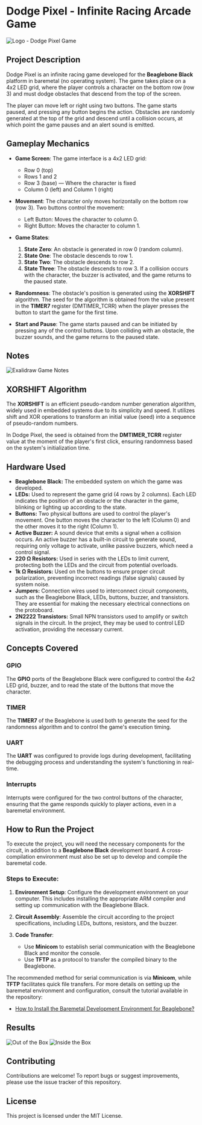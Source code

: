 # **Dodge Pixel - Infinite Racing Arcade Game**

![Logo - Dodge Pixel Game](docs/img/dodge-pixel-game-logo.png)

## **Project Description**

Dodge Pixel is an infinite racing game developed for the **Beaglebone Black** platform in baremetal (no operating system). The game takes place on a 4x2 LED grid, where the player controls a character on the bottom row (row 3) and must dodge obstacles that descend from the top of the screen.

The player can move left or right using two buttons. The game starts paused, and pressing any button begins the action. Obstacles are randomly generated at the top of the grid and descend until a collision occurs, at which point the game pauses and an alert sound is emitted.

## **Gameplay Mechanics**

- **Game Screen**: The game interface is a 4x2 LED grid:
  - Row 0 (top)
  - Rows 1 and 2
  - Row 3 (base) — Where the character is fixed
  - Column 0 (left) and Column 1 (right)

- **Movement**: The character only moves horizontally on the bottom row (row 3). Two buttons control the movement:
  - Left Button: Moves the character to column 0.
  - Right Button: Moves the character to column 1.

- **Game States**:
  1. **State Zero**: An obstacle is generated in row 0 (random column).
  2. **State One**: The obstacle descends to row 1.
  3. **State Two**: The obstacle descends to row 2.
  4. **State Three**: The obstacle descends to row 3. If a collision occurs with the character, the buzzer is activated, and the game returns to the paused state.

- **Randomness**: The obstacle's position is generated using the **XORSHIFT** algorithm. The seed for the algorithm is obtained from the value present in the **TIMER7** register (DMTIMER_TCRR) when the player presses the button to start the game for the first time.

- **Start and Pause**: The game starts paused and can be initiated by pressing any of the control buttons. Upon colliding with an obstacle, the buzzer sounds, and the game returns to the paused state.

## **Notes**

![Exalidraw Game Notes](docs/img/excalidraw.png)

## **XORSHIFT Algorithm**

The **XORSHIFT** is an efficient pseudo-random number generation algorithm, widely used in embedded systems due to its simplicity and speed. It utilizes shift and XOR operations to transform an initial value (seed) into a sequence of pseudo-random numbers.

In Dodge Pixel, the seed is obtained from the **DMTIMER_TCRR** register value at the moment of the player's first click, ensuring randomness based on the system's initialization time.

## **Hardware Used**

- **Beaglebone Black:** The embedded system on which the game was developed.
- **LEDs:** Used to represent the game grid (4 rows by 2 columns). Each LED indicates the position of an obstacle or the character in the game, blinking or lighting up according to the state.
- **Buttons:** Two physical buttons are used to control the player's movement. One button moves the character to the left (Column 0) and the other moves it to the right (Column 1).
- **Active Buzzer:** A sound device that emits a signal when a collision occurs. An active buzzer has a built-in circuit to generate sound, requiring only voltage to activate, unlike passive buzzers, which need a control signal.
- **220 Ω Resistors:** Used in series with the LEDs to limit current, protecting both the LEDs and the circuit from potential overloads.
- **1k Ω Resistors:** Used on the buttons to ensure proper circuit polarization, preventing incorrect readings (false signals) caused by system noise.
- **Jumpers:** Connection wires used to interconnect circuit components, such as the Beaglebone Black, LEDs, buttons, buzzer, and transistors. They are essential for making the necessary electrical connections on the protoboard.
- **2N2222 Transistors:** Small NPN transistors used to amplify or switch signals in the circuit. In the project, they may be used to control LED activation, providing the necessary current.

## **Concepts Covered**

### **GPIO**
The **GPIO** ports of the Beaglebone Black were configured to control the 4x2 LED grid, buzzer, and to read the state of the buttons that move the character.

### **TIMER**
The **TIMER7** of the Beaglebone is used both to generate the seed for the randomness algorithm and to control the game's execution timing.

### **UART**
The **UART** was configured to provide logs during development, facilitating the debugging process and understanding the system's functioning in real-time.

### **Interrupts**
Interrupts were configured for the two control buttons of the character, ensuring that the game responds quickly to player actions, even in a baremetal environment.

## **How to Run the Project**

To execute the project, you will need the necessary components for the circuit, in addition to a **Beaglebone Black** development board. A cross-compilation environment must also be set up to develop and compile the baremetal code.

### **Steps to Execute:**

1. **Environment Setup**: Configure the development environment on your computer. This includes installing the appropriate ARM compiler and setting up communication with the Beaglebone Black.
   
2. **Circuit Assembly**: Assemble the circuit according to the project specifications, including LEDs, buttons, resistors, and the buzzer.

3. **Code Transfer**:
   - Use **Minicom** to establish serial communication with the Beaglebone Black and monitor the console.
   - Use **TFTP** as a protocol to transfer the compiled binary to the Beaglebone.

The recommended method for serial communication is via **Minicom**, while **TFTP** facilitates quick file transfers. For more details on setting up the baremetal environment and configuration, consult the tutorial available in the repository:

- [How to Install the Baremetal Development Environment for Beaglebone?](https://github.com/PabloVini28/PTES01/blob/main/Documents/ENVIRONMENT_INSTALLATION_TUTORIAL.pdf)

## **Results**

![Out of the Box](docs/img/out-box.jpeg)
![Inside the Box](docs/img/in-box.jpeg)

## **Contributing**

Contributions are welcome! To report bugs or suggest improvements, please use the issue tracker of this repository.

## **License**

This project is licensed under the MIT License.